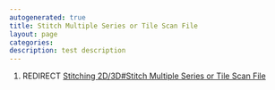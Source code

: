 ```yaml
---
autogenerated: true
title: Stitch Multiple Series or Tile Scan File
layout: page
categories: 
description: test description
---
```


1.  REDIRECT [Stitching 2D/3D\#Stitch Multiple Series or Tile Scan File](Stitching_2D_3D#Stitch_Multiple_Series_or_Tile_Scan_File)
